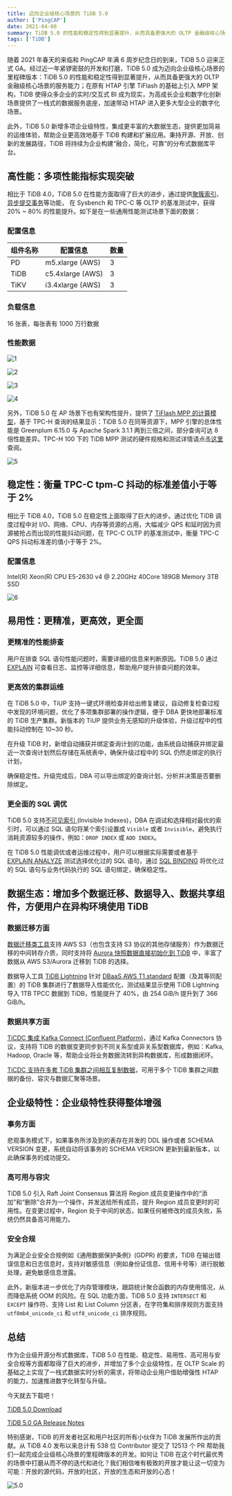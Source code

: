 ```yaml
---
title: 迈向企业级核心场景的 TiDB 5.0
author: ['PingCAP']
date: 2021-04-08
summary: TiDB 5.0 的性能和稳定性得到显著提升，从而具备更强大的 OLTP 金融级核心场景的服务能力；在原有 HTAP 引擎 TiFlash 的基础上引入 MPP 架构，TiDB 使得众多企业的实时/交互式 BI 成为现实。
tags: ['TiDB']
---
```


随着 2021 年春天的来临和 PingCAP 年满 6 周岁纪念日的到来，TiDB 5.0 迎来正式 GA。经过近一年紧锣密鼓的开发和打磨，TiDB 5.0 成为迈向企业级核心场景的里程碑版本：TiDB 5.0 的性能和稳定性得到显著提升，从而具备更强大的 OLTP 金融级核心场景的服务能力；在原有 HTAP 引擎 TiFlash 的基础上引入 MPP 架构，TiDB 使得众多企业的实时/交互式 BI 成为现实，为高成长企业和数字化创新场景提供了一栈式的数据服务底座，加速带动 HTAP 进入更多大型企业的数字化场景。

此外，TiDB 5.0 新增多项企业级特性，集成更丰富的大数据生态，提供更加简易的运维体验，帮助企业更高效地基于 TiDB 构建和扩展应用。秉持开源、开放、创新的发展路径，TiDB 将持续为企业构建“融合，简化，可靠”的分布式数据库平台。

## 高性能：多项性能指标实现突破

相比于 TiDB 4.0，TiDB 5.0 在性能方面取得了巨大的进步，通过提供[聚簇索引](https://docs.pingcap.com/zh/tidb/v5.0/clustered-indexes)、[异步提交事务](https://docs.pingcap.com/zh/tidb/v5.0/system-variables#tidb_enable_async_commit-%E4%BB%8E-v50-%E7%89%88%E6%9C%AC%E5%BC%80%E5%A7%8B%E5%BC%95%E5%85%A5)等功能， 在 Sysbench 和 TPC-C 等 OLTP 的基准测试中，获得 20% ~ 80% 的性能提升。如下是在一些通用性能测试场景下面的数据：

### 配置信息


|  组件名称 |  配置信息  | 数量 |
|  ----  | ----  | ----  |
|  PD | m5.xlarge (AWS) | 3  |
|  TiDB  | c5.4xlarge (AWS)  | 3  |
|  TiKV | i3.4xlarge (AWS)  | 3 |

### 负载信息

16 张表，每张表有 1000 万行数据

### 性能数据

![1](media/tidb-5.0-ga-is-now/1.png)

![2](media/tidb-5.0-ga-is-now/2.png)

![3](media/tidb-5.0-ga-is-now/3.png)

![4](media/tidb-5.0-ga-is-now/4.png)

另外，TiDB 5.0 在 AP 场景下也有架构性提升，提供了 [TiFlash MPP 的计算模型](https://docs.pingcap.com/zh/tidb/v5.0/use-tiflash#%E4%BD%BF%E7%94%A8-mpp-%E6%A8%A1%E5%BC%8F)，基于 TPC-H 查询的结果显示：TiDB 5.0 在同等资源下，MPP 引擎的总体性能是 Greenplum 6.15.0 与 Apache Spark 3.1.1 两到三倍之间，部分查询可达 8 倍性能差异。TPC-H 100 下的 TiDB MPP 测试的硬件规格和测试详情请点击[这里](https://docs.pingcap.com/zh/tidb/stable/v5.0-performance-benchmarking-with-tpch#%E7%A1%AC%E4%BB%B6%E9%85%8D%E7%BD%AE)查阅。

![5](media/tidb-5.0-ga-is-now/5.png)

## 稳定性：衡量 TPC-C tpm-C 抖动的标准差值小于等于 2%

相比于 TiDB 4.0，TiDB 5.0 在稳定性上面取得了巨大的进步。通过优化 TiDB 调度过程中对  I/O、网络、CPU、内存等资源的占用，大幅减少 QPS 和延时因为资源被抢占而出现的性能抖动问题，在 TPC-C OLTP 的基准测试中，衡量 TPC-C QPS 抖动标准差的值小于等于 2%。

### 配置信息

Intel(R) Xeon(R) CPU E5-2630 v4 @ 2.20GHz  40Core 189GB Memory  3TB SSD

![6](media/tidb-5.0-ga-is-now/6.png)

## 易用性：更精准，更高效，更全面

### 更精准的性能排查

用户在排查 SQL 语句性能问题时，需要详细的信息来判断原因。TiDB 5.0 通过 [EXPLAIN](https://docs.pingcap.com/zh/tidb/v5.0/sql-statement-explain#explain) 可查看日志、监控等详细信息，帮助用户提升排查问题的效率。

### 更高效的集群运维

在 TiDB 5.0 中，TiUP 支持一键式环境检查并给出修复建议，自动修复检查过程中发现的环境问题，优化了多项集群部署的操作逻辑，便于 DBA 更快地部署标准的 TiDB 生产集群。新版本的 TiUP 提供业务无感知的升级体验，升级过程中的性能抖动控制在 10~30 秒。

在升级 TiDB 时，新增自动捕获并绑定查询计划的功能，由系统自动捕获并绑定最近一次查询计划然后存储在系统表中，确保升级过程中的 SQL 仍然走绑定的执行计划，

确保稳定性。升级完成后，DBA 可以导出绑定的查询计划，分析并决策是否要删除绑定。

### 更全面的 SQL 调优

TiDB 5.0 支持[不可见索引 ](https://docs.pingcap.com/zh/tidb/v5.0/sql-statement-create-index#%E4%B8%8D%E5%8F%AF%E8%A7%81%E7%B4%A2%E5%BC%95)(Invisible Indexes)，DBA 在调试和选择相对最优的索引时，可以通过 SQL 语句将某个索引设置成 `Visible` 或者 `Invisible`，避免执行消耗资源较多的操作，例如：`DROP INDEX` 或 `ADD INDEX`。

在 TiDB 5.0 性能调优或者运维过程中，用户可以根据实际需要或者基于 [EXPLAIN ANALYZE](https://docs.pingcap.com/zh/tidb/v5.0/sql-statement-explain-analyze#explain-analyze) 测试选择优化过的 SQL 语句，通过 [SQL BINDING](https://docs.pingcap.com/zh/tidb/v5.0/sql-plan-management) 将优化过的 SQL 语句与业务代码执行的 SQL 语句绑定，确保稳定性。

## 数据生态：增加多个数据迁移、数据导入、数据共享组件，方便用户在异构环境使用 TiDB

### 数据迁移方面

[数据迁移类工具](https://docs.pingcap.com/zh/tidb/v5.0/dumpling-overview#%E5%AF%BC%E5%87%BA%E5%88%B0-amazon-s3-%E4%BA%91%E7%9B%98)支持 AWS S3（也包含支持 S3 协议的其他存储服务）作为数据迁移的中间转存介质，同时支持将 [Aurora 快照数据直接初始化到 TiDB](https://docs.pingcap.com/zh/tidb/v5.0/migrate-from-aurora-using-lightning) 中，丰富了数据从 AWS S3/Aurora 迁移到 TiDB 的选择。

数据导入工具 [TiDB Lightning](https://docs.pingcap.com/zh/tidb/v5.0/tidb-lightning-overview) 针对 [DBaaS  AWS T1.standard](https://en.pingcap.com/products/tidbcloud/)  配置（及其等同配置）的 TiDB 集群进行了数据导入性能优化，测试结果显示使用 TiDB Lightning 导入 1TB TPCC  数据到 TiDB，性能提升了 40%，由 254 GiB/h 提升到了 366 GiB/h。

### 数据共享方面

[TiCDC 集成 Kafka Connect (Confluent Platform)](https://docs.pingcap.com/zh/tidb/v5.0/integrate-confluent-using-ticdc#tidb-集成-confluent-platform-快速上手指南)，通过 Kafka Connectors 协议，支持将 TiDB 的数据变更同步到不同关系型或非关系型数据库，例如：Kafka, Hadoop, Oracle 等，帮助企业将业务数据流转到异构数据库，形成数据闭环。

[TiCDC 支持在多套 TiDB 集群之间相互复制数据](https://docs.pingcap.com/zh/tidb/v5.0/manage-ticdc#%E7%8E%AF%E5%BD%A2%E5%90%8C%E6%AD%A5)，可用于多个 TiDB 集群之间数据的备份、容灾与数据汇聚等场景。

## 企业级特性：企业级特性获得整体增强

### 事务方面

悲观事务模式下，如果事务所涉及到的表存在并发的 DDL 操作或者 SCHEMA VERSION 变更，系统自动将该事务的 SCHEMA VERSION 更新到最新版本，以此确保事务的成功提交。

### 高可用与容灾

TiDB 5.0 引入 Raft Joint Consensus 算法将 Region 成员变更操作中的“添加”和“删除”合并为一个操作，并发送给所有成员，提升 Region 成员变更时的可用性。在变更过程中，Region 处于中间的状态，如果任何被修改的成员失败，系统仍然具备高可用能力。

### 安全合规

为满足企业安全合规例如《通用数据保护条例》(GDPR) 的要求，TiDB 在输出错误信息和日志信息时，支持对敏感信息（例如身份证信息、信用卡号等）进行脱敏处理，避免敏感信息泄露。

此外，新版本进一步优化了内存管理模块，跟踪统计聚合函数的内存使用情况，从而降低系统 OOM 的风险。在 SQL 功能方面，TiDB 5.0 支持 `INTERSECT` 和 `EXCEPT` 操作符、支持 List 和  List Column 分区表，在字符集和排序规则方面支持 `utf8mb4_unicode_ci` 和 `utf8_unicode_ci` 排序规则。

## 总结

作为企业级开源分布式数据库，TiDB 5.0 在性能、稳定性、易用性、高可用与安全合规等方面都取得了巨大的进步，并增加了多个企业级特性，在 OLTP Scale 的基础之上实现了一栈式数据实时分析的需求，将带动企业用户借助增强性 HTAP 的能力，加速推进数字化转型与升级。

今天就去下载吧！ 

[TiDB 5.0 Download](https://pingcap.com/download-cn/)

[TiDB 5.0 GA Release Notes](https://docs.pingcap.com/zh/tidb/v5.0/release-5.0.0)

特别感谢，TiDB 的开发者社区和用户社区的所有小伙伴为 TiDB 发展所作出的贡献。从 TiDB 4.0 发布以来总计有 538 位 Contributor 提交了 12513 个 PR 帮助我们一起完成企业级核心场景的里程碑版本的开发。如何让 TiDB 在这个时代最优秀的场景中打磨从而不停的迭代和进化？我们相信唯有极致的开放才能让这一切变为可能：开放的源代码，开放的社区，开放的生态和开放的心态！

![5.0](media/tidb-5.0-ga-is-now/5.0.jpg)